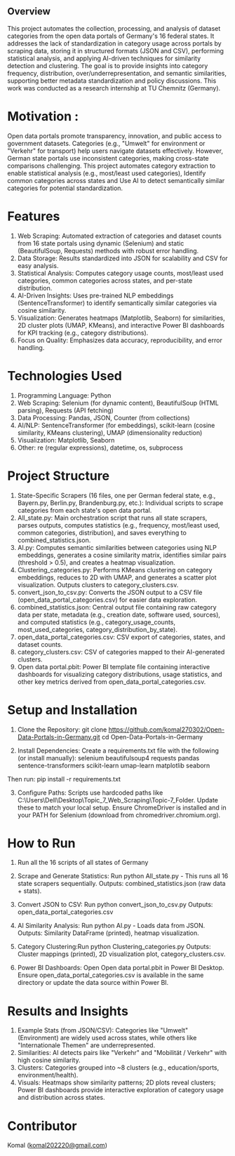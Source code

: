 ## Overview
This project automates the collection, processing, and analysis of dataset categories from the open data portals of Germany's 16 federal states. It addresses the lack of standardization in category usage across portals by scraping data, storing it in structured formats (JSON and CSV), performing statistical analysis, and applying AI-driven techniques for similarity detection and clustering. The goal is to provide insights into category frequency, distribution, over/underrepresentation, and semantic similarities, supporting better metadata standardization and policy discussions.
This work was conducted as a research internship at TU Chemnitz (Germany).

# Motivation :
Open data portals promote transparency, innovation, and public access to government datasets. Categories (e.g., "Umwelt" for environment or "Verkehr" for transport) help users navigate datasets effectively. However, German state portals use inconsistent categories, making cross-state comparisons challenging. This project automates category extraction to enable statistical analysis (e.g., most/least used categories), Identify common categories across states and Use AI to detect semantically similar categories for potential standardization.

# Features
1. Web Scraping: Automated extraction of categories and dataset counts from 16 state portals using dynamic (Selenium) and static (BeautifulSoup, Requests) methods with robust error handling.
2. Data Storage: Results standardized into JSON for scalability and CSV for easy analysis.
3. Statistical Analysis: Computes category usage counts, most/least used categories, common categories across states, and per-state distribution.
4. AI-Driven Insights: Uses pre-trained NLP embeddings (SentenceTransformer) to identify semantically similar categories via cosine similarity.
5. Visualization: Generates heatmaps (Matplotlib, Seaborn) for similarities, 2D cluster plots (UMAP, KMeans), and interactive Power BI dashboards for KPI tracking (e.g., category distributions).
6. Focus on Quality: Emphasizes data accuracy, reproducibility, and error handling.

# Technologies Used
1. Programming Language: Python
2. Web Scraping: Selenium (for dynamic content), BeautifulSoup (HTML parsing), Requests (API fetching)
3. Data Processing: Pandas, JSON, Counter (from collections)
4. AI/NLP: SentenceTransformer (for embeddings), scikit-learn (cosine similarity, KMeans clustering), UMAP (dimensionality reduction)
5. Visualization: Matplotlib, Seaborn
6. Other: re (regular expressions), datetime, os, subprocess

# Project Structure 
1. State-Specific Scrapers (16 files, one per German federal state, e.g., Bayern.py, Berlin.py, Brandenburg.py, etc.): Individual scripts to scrape categories from each state's open data portal.
2. All_state.py: Main orchestration script that runs all state scrapers, parses outputs, computes statistics (e.g., frequency, most/least used, common categories, distribution), and saves everything to combined_statistics.json.
3. AI.py: Computes semantic similarities between categories using NLP embeddings, generates a cosine similarity matrix, identifies similar pairs (threshold > 0.5), and creates a heatmap visualization.
4. Clustering_categories.py: Performs KMeans clustering on category embeddings, reduces to 2D with UMAP, and generates a scatter plot visualization. Outputs clusters to category_clusters.csv.
5. convert_json_to_csv.py: Converts the JSON output to a CSV file (open_data_portal_categories.csv) for easier data exploration.
6. combined_statistics.json: Central output file containing raw category data per state, metadata (e.g., creation date, software used, sources), and computed statistics (e.g., category_usage_counts, most_used_categories, category_distribution_by_state).
7. open_data_portal_categories.csv: CSV export of categories, states, and dataset counts.
8. category_clusters.csv: CSV of categories mapped to their AI-generated clusters.
9. Open data portal.pbit: Power BI template file containing interactive dashboards for visualizing category distributions, usage statistics, and other key metrics derived from open_data_portal_categories.csv.

# Setup and Installation
1. Clone the Repository: git clone https://github.com/komal270302/Open-Data-Portals-in-Germany.git
                         cd Open-Data-Portals-in-Germany

2. Install Dependencies: Create a requirements.txt file with the following (or install manually):
   selenium
   beautifulsoup4
   requests
   pandas
   sentence-transformers
   scikit-learn
   umap-learn
   matplotlib
   seaborn

Then run: pip install -r requirements.txt

3. Configure Paths: Scripts use hardcoded paths like C:\Users\Dell\Desktop\Topic_7_Web_Scraping\Topic-7_Folder. Update these to match your local setup. Ensure ChromeDriver is installed and in your PATH for Selenium (download from chromedriver.chromium.org).

# How to Run
1. Run all the 16 scripts of all states of Germany 

2. Scrape and Generate Statistics: Run python All_state.py - This runs all 16 state scrapers sequentially.
Outputs: combined_statistics.json (raw data + stats).

3. Convert JSON to CSV: Run python convert_json_to_csv.py
Outputs: open_data_portal_categories.csv

4. AI Similarity Analysis: Run python AI.py - Loads data from JSON.
Outputs: Similarity DataFrame (printed), heatmap visualization.

5. Category Clustering:Run python Clustering_categories.py
Outputs: Cluster mappings (printed), 2D visualization plot, category_clusters.csv.

6. Power BI Dashboards: Open Open data portal.pbit in Power BI Desktop. Ensure open_data_portal_categories.csv is available in the same directory or update the data source within Power BI.

# Results and Insights 
1. Example Stats (from JSON/CSV): Categories like "Umwelt" (Environment) are widely used across states, while others like "Internationale Themen" are underrepresented.
2. Similarities: AI detects pairs like "Verkehr" and "Mobilität / Verkehr" with high cosine similarity.
3. Clusters: Categories grouped into ~8 clusters (e.g., education/sports, environment/health).
4. Visuals: Heatmaps show similarity patterns; 2D plots reveal clusters; Power BI dashboards provide interactive exploration of category usage and distribution across states.

# Contributor
Komal (komal202220@gmail.com)


